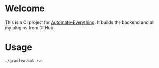 # Welcome

This is a CI project for [Automate-Everything](https://github.com/tomaszbabiuk/automate-everything). It builds the backend and all my plugins from GitHub.

# Usage
```bash
./gradlew.bat run
```